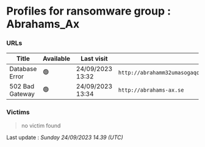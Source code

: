 # Profiles for ransomware group : **Abrahams_Ax**



### URLs
| Title | Available | Last visit | fqdn | Screenshot 
|---|---|---|---|---|
| Database Error | 🟢 | 24/09/2023 13:32 | `http://abrahamm32umasogaqojib3ey2w2nwoafffrguq43tsyke4s3fz3w4yd.onion` | <a href="https://images.ransomware.live/screenshots/abrahamm32umasogaqojib3ey2w2nwoafffrguq43tsyke4s3fz3w4yd-onion.png" target=_blank>📸</a> | 
| 502 Bad Gateway | 🟢 | 24/09/2023 13:34 | `http://abrahams-ax.se` | <a href="https://images.ransomware.live/screenshots/abrahams-ax-se.png" target=_blank>📸</a> | 

### Victims

> no victim found




Last update : _Sunday 24/09/2023 14.39 (UTC)_
